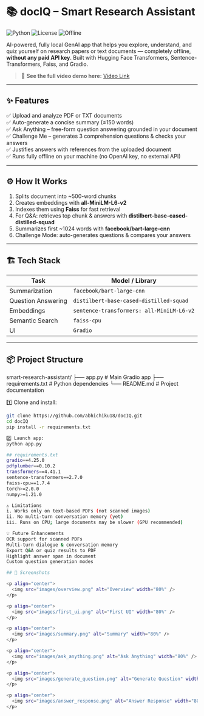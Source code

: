 # 📚 docIQ – Smart Research Assistant
![Python](https://img.shields.io/badge/Python-3.8%2B-blue)
![License](https://img.shields.io/badge/License-MIT-green)
![Offline](https://img.shields.io/badge/Offline-%F0%9F%9A%AB%20No%20API-red)

AI-powered, fully local GenAI app that helps you explore, understand, and quiz yourself on research papers or text documents — completely offline, **without any paid API key**.
Built with Hugging Face Transformers, Sentence-Transformers, Faiss, and Gradio.

<!-- Optional: Add video demo link or GIF here -->
> 🎥 **See the full video demo here:** [Video Link](https://youtu.be/tAq5Whcd47U?si=bGngQe-TYxz8fxmE)

---

## ✨ Features
✅ Upload and analyze PDF or TXT documents  
✅ Auto-generate a concise summary (≤150 words)  
✅ Ask Anything – free-form question answering grounded in your document  
✅ Challenge Me – generates 3 comprehension questions & checks your answers  
✅ Justifies answers with references from the uploaded document  
✅ Runs fully offline on your machine (no OpenAI key, no external API)

---

## ⚙️ How It Works
1. Splits document into ~500-word chunks  
2. Creates embeddings with **all-MiniLM-L6-v2**  
3. Indexes them using **Faiss** for fast retrieval  
4. For Q&A: retrieves top chunk & answers with **distilbert-base-cased-distilled-squad**  
5. Summarizes first ~1024 words with **facebook/bart-large-cnn**  
6. Challenge Mode: auto-generates questions & compares your answers

---

## 🏗 Tech Stack

| Task                | Model / Library                                       |
|--------------------|------------------------------------------------------|
| Summarization      | `facebook/bart-large-cnn`                             |
| Question Answering | `distilbert-base-cased-distilled-squad`               |
| Embeddings         | `sentence-transformers: all-MiniLM-L6-v2`             |
| Semantic Search    | `faiss-cpu`                                          |
| UI                 | `Gradio`                                             |

---

## 📦 Project Structure
smart-research-assistant/
├── app.py # Main Gradio app
├── requirements.txt # Python dependencies
└── README.md # Project documentation

1️⃣ Clone and install:
```bash
git clone https://github.com/abhichiku18/docIQ.git
cd docIQ
pip install -r requirements.txt

2️⃣ Launch app:
python app.py

## requirements.txt
gradio==4.25.0
pdfplumber==0.10.2
transformers==4.41.1
sentence-transformers==2.7.0
faiss-cpu==1.7.4
torch>=2.0.0
numpy>=1.21.0

⚠️ Limitations
i. Works only on text-based PDFs (not scanned images)
ii. No multi-turn conversation memory (yet)
iii. Runs on CPU; large documents may be slower (GPU recommended)

💡 Future Enhancements
OCR support for scanned PDFs
Multi-turn dialogue & conversation memory
Export Q&A or quiz results to PDF
Highlight answer span in document
Custom question generation modes

## 📸 Screenshots

<p align="center">
  <img src="images/overview.png" alt="Overview" width="80%" />
</p>

<p align="center">
  <img src="images/first_ui.png" alt="First UI" width="80%" />
</p>

<p align="center">
  <img src="images/summary.png" alt="Summary" width="80%" />
</p>

<p align="center">
  <img src="images/ask_anything.png" alt="Ask Anything" width="80%" />
</p>

<p align="center">
  <img src="images/generate_question.png" alt="Generate Question" width="80%" />
</p>

<p align="center">
  <img src="images/answer_response.png" alt="Answer Response" width="80%" />
</p>

